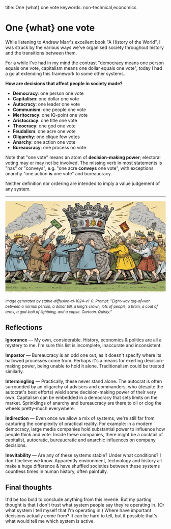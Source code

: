 title: One {what} one vote
keywords: non-technical,economics

# One {what} one vote

While listening to Andrew Marr's excellent book "A History of the World", I was struck by the various ways we've organised society throughout history and the transitions between them.

For a while I've had in my mind the contrast "democracy means one person equals one vote, capitalism means one dollar equals one vote", today I had a go at extending this framework to some other systems.

**How are decisions that affect people in society made?**

- **Democracy**: one person one vote
- **Capitalism**: one dollar one vote
- **Autocracy**: one leader one vote
- **Communism**: one people one vote
- **Meritocracy**: one IQ-point one vote
- **Aristocracy**: one title one vote
- **Theocracy**: one god one vote
- **Feudalism**: one acre one vote
- **Oligarchy**: one clique few votes
- **Anarchy**: one action one vote
- **Bureaucracy**: one process no vote

Note that "one vote" means an atom of **decision-making power**; electoral voting may or may not be involved. The missing verb in most statements is "has" or "conveys", e.g. "one acre **conveys** one vote", with exceptions anarchy "one action **is** one vote" and bureaucracy.

Neither definition nor ordering are intended to imply a value judgement of any system.

---

![A cartoon of two groups of people pushing against each other, and a brain-like rock with a crown in the middle. One protester is waving a dollar bill. Another waves a flag. Some people are wearing crowns.](img/power_cartoon.png)

<small>_Image generated by stable-diffusion-xl-1024-v1-0. Prompt: "Eight-way tug-of-war between a normal person, a dollar bill, a king's crown, lots of people, a brain, a coat of arms, a god-bolt of lightning, and a copse. Cartoon. Quirky."_</small>

## Reflections

**Ignorance** — My own, considerable. History, economics & politics are all a mystery to me. I'm sure this list is incomplete, inaccurate and inconsistent.

**Impostor** — Bureaucracy is an odd one out, as it doesn't specify where its hallowed processes come from. Perhaps it's a means for exerting decision-making power, being unable to hold it alone. Traditionalism could be treated similarly.

**Intermingling** — Practically, these never stand alone. The autocrat is often surrounded by an oligarchy of advisers and commanders, who (despite the autocrat's best efforts) wield some decision-making power of their very own. Capitalism can be embedded in a democracy that sets limits on the market. Sprinklings of anarchy and bureaucracy are there to oil or clog the wheels pretty-much everywhere.

**Indirection** — Even once we allow a mix of systems, we're still far from capturing the complexity of practical reality. For example: in a modern democracy, large media companies hold substantial power to influence how people think and vote. Inside these companies, there might be a cocktail of capitalist, autocratic, bureaucratic and anarchic influences on company decisions.

**Inevitability** — Are any of these systems stable? Under what conditions? I don't believe we know. Apparently environment, technology and history all make a huge difference & have shuffled societies between these systems countless times in human history, often painfully.

## Final thoughts

It'd be too bold to conclude anything from this reverie. But my parting thought is that I don't trust what system people say they're operating in. (Or what system I tell myself that I'm operating in.) Where have important decisions actually come from? It can be hard to tell, but if possible that's what would tell me which system is active.
